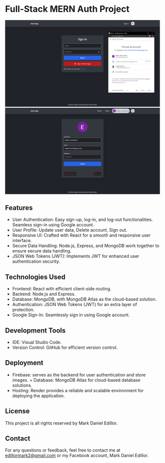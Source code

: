 # Full-Stack MERN Auth Project

<div align="center">
     <img width="1024" src=".resources/mern-auth-google-sign-in.png">
    <img width="1024" src=".resources/mern-auth-profile-page.png">
</div>

## Features

- User Authentication:
Easy sign-up, log-in, and log-out functionalities.
Seamless sign-in using Google account.
- User Profile: Update user data, Delete account, Sign out.
- Responsive UI: Crafted with React for a smooth and responsive user interface.
- Secure Data Handling: Node.js, Express, and MongoDB work together to ensure secure data handling.
- JSON Web Tokens (JWT): Implements JWT for enhanced user authentication security.
  
## Technologies Used
- Frontend: React with efficient client-side routing.
- Backend: Node.js and Express.
- Database: MongoDB, with MongoDB Atlas as the cloud-based solution.
- Authentication: JSON Web Tokens (JWT) for an extra layer of protection.
- Google Sign-In: Seamlessly sign in using Google account.
  
## Development Tools
- IDE: Visual Studio Code.
- Version Control: GitHub for efficient version control.
  
## Deployment
- Firebase: serves as the backend for user authentication and store images.
= Database: MongoDB Atlas for cloud-based database solutions.
- Hosting: Render provides a reliable and scalable environment for deploying the application.

## License
This project is all rights reserved by Mark Daniel Edillor.

## Contact
For any questions or feedback, feel free to contact me at edillormark2@gmail.com or my Facebook account, Mark Daniel Edillor.
